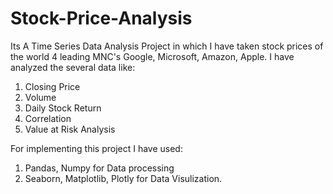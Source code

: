# Stock-Price-Analysis
Its A Time Series Data Analysis Project in which I have taken stock prices of the world 4 leading MNC's Google, Microsoft, Amazon, Apple.
I have analyzed the several data like:
1. Closing Price
2. Volume
3. Daily Stock Return
4. Correlation
5. Value at Risk Analysis

For implementing this project I have used: 
1. Pandas, Numpy for Data processing 
2. Seaborn, Matplotlib, Plotly for Data Visulization.
